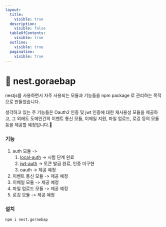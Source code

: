 ```yaml
---
layout:
  title:
    visible: true
  description:
    visible: false
  tableOfContents:
    visible: true
  outline:
    visible: true
  pagination:
    visible: true
---
```


# 🍰 nest.goraebap

nestjs를 사용하면서 자주 사용되는 모듈과 기능들을 npm package 로 관리하는 목적으로 만들었습니다.

생각하고 있는 주 기능들은 Oauth2 인증 및 jwt 인증에 대한 재사용성 모듈을 제공하고, 그 외에도 도메인간의 이벤트 통신 모듈, 이메일 지원, 파일 업로드, 로깅 등의 모듈등을 제공할 예정입니다.🍩

### 기능

1. auth 모듈 ->
   1. [local-auth](https://github.com/dev-goraebap/nest-goraebap/tree/develop/src/libs/auth-manager/local) -> 시험 단계 완료
   2. [jwt-auth](https://github.com/dev-goraebap/nest-goraebap/tree/develop/src/libs/auth-manager/jwt) -> 토큰 발급 완료, 인증 미구현
   3. oauth -> 제공 예정
2. 이벤트 통신 모듈 -> 제공 예정
3. 이메일 모듈 -> 제공 예정
4. 파일 업로드 모듈 -> 제공 예정
5. 로깅 모듈 -> 제공 예정

### 설치

```bash
npm i nest.goraebap
```

